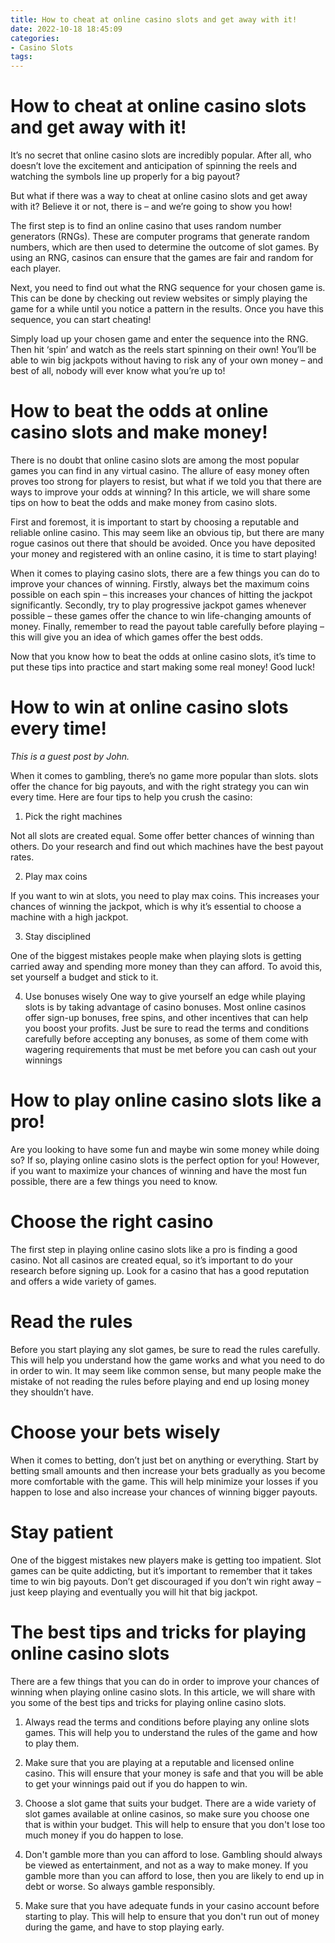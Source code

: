 ```yaml
---
title: How to cheat at online casino slots and get away with it!
date: 2022-10-18 18:45:09
categories:
- Casino Slots
tags:
---
```



#  How to cheat at online casino slots and get away with it!

It’s no secret that online casino slots are incredibly popular. After all, who doesn’t love the excitement and anticipation of spinning the reels and watching the symbols line up properly for a big payout?

But what if there was a way to cheat at online casino slots and get away with it? Believe it or not, there is – and we’re going to show you how!

The first step is to find an online casino that uses random number generators (RNGs). These are computer programs that generate random numbers, which are then used to determine the outcome of slot games. By using an RNG, casinos can ensure that the games are fair and random for each player.

Next, you need to find out what the RNG sequence for your chosen game is. This can be done by checking out review websites or simply playing the game for a while until you notice a pattern in the results. Once you have this sequence, you can start cheating!

Simply load up your chosen game and enter the sequence into the RNG. Then hit ‘spin’ and watch as the reels start spinning on their own! You’ll be able to win big jackpots without having to risk any of your own money – and best of all, nobody will ever know what you’re up to!

#  How to beat the odds at online casino slots and make money!

There is no doubt that online casino slots are among the most popular games you can find in any virtual casino. The allure of easy money often proves too strong for players to resist, but what if we told you that there are ways to improve your odds at winning? In this article, we will share some tips on how to beat the odds and make money from casino slots.

First and foremost, it is important to start by choosing a reputable and reliable online casino. This may seem like an obvious tip, but there are many rogue casinos out there that should be avoided. Once you have deposited your money and registered with an online casino, it is time to start playing!

When it comes to playing casino slots, there are a few things you can do to improve your chances of winning. Firstly, always bet the maximum coins possible on each spin – this increases your chances of hitting the jackpot significantly. Secondly, try to play progressive jackpot games whenever possible – these games offer the chance to win life-changing amounts of money. Finally, remember to read the payout table carefully before playing – this will give you an idea of which games offer the best odds.

Now that you know how to beat the odds at online casino slots, it’s time to put these tips into practice and start making some real money! Good luck!

#  How to win at online casino slots every time!

_This is a guest post by John._

When it comes to gambling, there’s no game more popular than slots. slots offer the chance for big payouts, and with the right strategy you can win every time. Here are four tips to help you crush the casino:

1. Pick the right machines

Not all slots are created equal. Some offer better chances of winning than others. Do your research and find out which machines have the best payout rates.

2. Play max coins

If you want to win at slots, you need to play max coins. This increases your chances of winning the jackpot, which is why it’s essential to choose a machine with a high jackpot.

3. Stay disciplined

One of the biggest mistakes people make when playing slots is getting carried away and spending more money than they can afford. To avoid this, set yourself a budget and stick to it.

4. Use bonuses wisely
	One way to give yourself an edge while playing slots is by taking advantage of casino bonuses. Most online casinos offer sign-up bonuses, free spins, and other incentives that can help you boost your profits. Just be sure to read the terms and conditions carefully before accepting any bonuses, as some of them come with wagering requirements that must be met before you can cash out your winnings

#  How to play online casino slots like a pro!

Are you looking to have some fun and maybe win some money while doing so? If so, playing online casino slots is the perfect option for you! However, if you want to maximize your chances of winning and have the most fun possible, there are a few things you need to know.

# Choose the right casino

The first step in playing online casino slots like a pro is finding a good casino. Not all casinos are created equal, so it’s important to do your research before signing up. Look for a casino that has a good reputation and offers a wide variety of games.

# Read the rules

Before you start playing any slot games, be sure to read the rules carefully. This will help you understand how the game works and what you need to do in order to win. It may seem like common sense, but many people make the mistake of not reading the rules before playing and end up losing money they shouldn’t have.

# Choose your bets wisely

When it comes to betting, don’t just bet on anything or everything. Start by betting small amounts and then increase your bets gradually as you become more comfortable with the game. This will help minimize your losses if you happen to lose and also increase your chances of winning bigger payouts.

# Stay patient

One of the biggest mistakes new players make is getting too impatient. Slot games can be quite addicting, but it’s important to remember that it takes time to win big payouts. Don’t get discouraged if you don’t win right away – just keep playing and eventually you will hit that big jackpot.

#  The best tips and tricks for playing online casino slots

There are a few things that you can do in order to improve your chances of winning when playing online casino slots. In this article, we will share with you some of the best tips and tricks for playing online casino slots.

1) Always read the terms and conditions before playing any online slots games. This will help you to understand the rules of the game and how to play them.

2) Make sure that you are playing at a reputable and licensed online casino. This will ensure that your money is safe and that you will be able to get your winnings paid out if you do happen to win.

3) Choose a slot game that suits your budget. There are a wide variety of slot games available at online casinos, so make sure you choose one that is within your budget. This will help to ensure that you don't lose too much money if you do happen to lose.

4) Don't gamble more than you can afford to lose. Gambling should always be viewed as entertainment, and not as a way to make money. If you gamble more than you can afford to lose, then you are likely to end up in debt or worse. So always gamble responsibly.

5) Make sure that you have adequate funds in your casino account before starting to play. This will help to ensure that you don't run out of money during the game, and have to stop playing early.